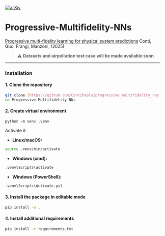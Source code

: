 <!-- PROJECT SHIELDS -->
[![arXiv][arxiv-shield]][arxiv-url]

# Progressive-Multifidelity-NNs
[Progressive multi-fidelity learning for physical system predictions](https://arxiv.org/abs/2510.13762) Conti, Guo, Frangi, Manzoni, (2025)
> :warning: **Datasets and airpollution test case will be made available soon**

---

### Installation

#### 1. Clone the repository
```bash
git clone [https://github.com/ContiPaolo/progressive_multifidelity_nns.git](https://github.com/ContiPaolo/Progressive-Multifidelity-NNs)
cd Progressive-Multifidelity-NNs
```

#### 2. Create virtual environment
```
python -m venv .venv
```
Activate it:

* **Linux/macOS:**

```bash
source .venv/bin/activate
```

* **Windows (cmd):**

```bash
.venv\Scripts\activate
```

* **Windows (PowerShell):**

```bash
.venv\Scripts\Activate.ps1
```

#### 3. Install the package in editable mode

```bash
pip install -e .
```

#### 4. Install additional requirements

```bash
pip install -r requirements.txt
```


[arxiv-shield]: https://img.shields.io/badge/arXiv-2405.20905-b31b1b.svg
[arxiv-url]: https://arxiv.org/abs/2510.13762
